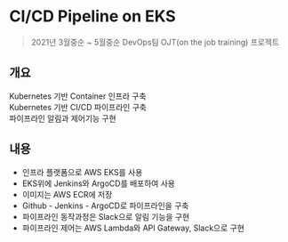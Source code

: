 # CI/CD Pipeline on EKS
> 2021년 3월중순 ~ 5월중순
> DevOps팀 OJT(on the job training) 프로젝트

## 개요
 Kubernetes 기반 Container 인프라 구축   
 Kubernetes 기반 CI/CD 파이프라인 구축   
 파이프라인 알림과 제어기능 구현   

## 내용
- 인프라 플랫폼으로 AWS EKS를 사용
- EKS위에 Jenkins와 ArgoCD를 배포하여 사용
- 이미지는 AWS ECR에 저장
- Github - Jenkins - ArgoCD로 파이프라인을 구축
- 파이프라인 동작과정은 Slack으로 알림 기능을 구현
- 파이프라인 제어는 AWS Lambda와 API Gateway, Slack으로 구현
